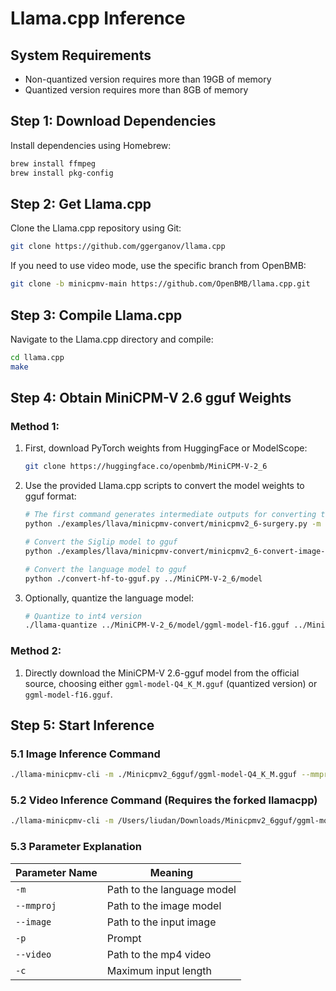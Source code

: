 # Llama.cpp Inference

## System Requirements

- Non-quantized version requires more than 19GB of memory
- Quantized version requires more than 8GB of memory

## Step 1: Download Dependencies

Install dependencies using Homebrew:

```sh
brew install ffmpeg
brew install pkg-config
```

## Step 2: Get Llama.cpp

Clone the Llama.cpp repository using Git:

```sh
git clone https://github.com/ggerganov/llama.cpp
```

If you need to use video mode, use the specific branch from OpenBMB:

```sh
git clone -b minicpmv-main https://github.com/OpenBMB/llama.cpp.git
```

## Step 3: Compile Llama.cpp

Navigate to the Llama.cpp directory and compile:

```sh
cd llama.cpp
make
```

## Step 4: Obtain MiniCPM-V 2.6 gguf Weights

### Method 1:

1. First, download PyTorch weights from HuggingFace or ModelScope:

   ```sh
   git clone https://huggingface.co/openbmb/MiniCPM-V-2_6
   ```

2. Use the provided Llama.cpp scripts to convert the model weights to gguf format:

   ```sh
   # The first command generates intermediate outputs for converting to gguf
   python ./examples/llava/minicpmv-convert/minicpmv2_6-surgery.py -m ../MiniCPM-V-2_6
   
   # Convert the Siglip model to gguf
   python ./examples/llava/minicpmv-convert/minicpmv2_6-convert-image-encoder-to-gguf.py -m ../MiniCPM-V-2_6 --minicpmv-projector ../MiniCPM-V-2_6/minicpmv.projector --output-dir ../MiniCPM-V-2_6/ --image-mean 0.5 0.5 0.5 --image-std 0.5 0.5 0.5
   
   # Convert the language model to gguf
   python ./convert-hf-to-gguf.py ../MiniCPM-V-2_6/model
   ```

3. Optionally, quantize the language model:

   ```sh
   # Quantize to int4 version
   ./llama-quantize ../MiniCPM-V-2_6/model/ggml-model-f16.gguf ../MiniCPM-V-2_6/model/ggml-model-Q4_K_M.gguf Q4_K_M
   ```

### Method 2:

1. Directly download the MiniCPM-V 2.6-gguf model from the official source, choosing either `ggml-model-Q4_K_M.gguf` (quantized version) or `ggml-model-f16.gguf`.

## Step 5: Start Inference

### 5.1 Image Inference Command

```sh
./llama-minicpmv-cli -m ./Minicpmv2_6gguf/ggml-model-Q4_K_M.gguf --mmproj ./Minicpmv2_6gguf/mmproj-model-f16.gguf -c 4096 --temp 0.7 --top-p 0.8 --top-k 100 --repeat-penalty 1.05 --image ./Minicpmv2_6gguf/42.jpg -p "What is in this picture?"
```

### 5.2 Video Inference Command (Requires the forked llamacpp)

```sh
./llama-minicpmv-cli -m /Users/liudan/Downloads/Minicpmv2_6gguf/ggml-model-Q4_K_M.gguf --mmproj /Users/liudan/Downloads/Minicpmv2_6gguf/mmproj-model-f16.gguf -c 8192 --temp 0.7 --top-p 0.8 --top-k 100 --repeat-penalty 1.05 --video ./Minicpmv2_6gguf/test_video.mp4 -p "I will give you a video next, please tell me what is described in the video."
```

### 5.3 Parameter Explanation

| Parameter Name | Meaning                           |
| -------------- | --------------------------------- |
| `-m`           | Path to the language model        |
| `--mmproj`     | Path to the image model           |
| `--image`      | Path to the input image           |
| `-p`           | Prompt                            |
| `--video`      | Path to the mp4 video             |
| `-c`           | Maximum input length              |
